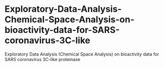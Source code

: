 # Exploratory-Data-Analysis-Chemical-Space-Analysis-on-bioactivity-data-for-SARS-coronavirus-3C-like
Exploratory Data Analysis (Chemical Space Analysis) on bioactivity data for SARS coronavirus 3C-like proteinase
